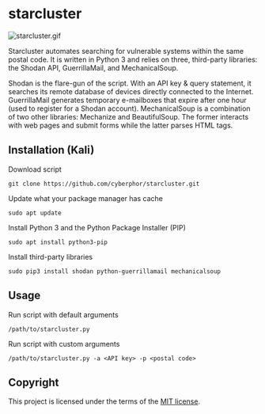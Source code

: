 # starcluster
![starcluster.gif](https://www.yoursecurity.tech/_assets/starcluster.gif)

Starcluster automates searching for vulnerable systems within the same postal code. It is written in Python 3 and relies on three, third-party libraries: the Shodan API, GuerrillaMail, and MechanicalSoup.

Shodan is the flare-gun of the script. With an API key & query statement, it searches its remote database of devices directly connected to the Internet. GuerrillaMail generates temporary e-mailboxes that expire after one hour (used to register for a Shodan account). MechanicalSoup is a combination of two other libraries: Mechanize and BeautifulSoup. The former interacts with web pages and submit forms while the latter parses HTML tags.

## Installation (Kali)
Download script
```
git clone https://github.com/cyberphor/starcluster.git
```
Update what your package manager has cache
```
sudo apt update
```
Install Python 3 and the Python Package Installer (PIP)
```
sudo apt install python3-pip
```
Install third-party libraries
```
sudo pip3 install shodan python-guerrillamail mechanicalsoup
```

## Usage
Run script with default arguments
```
/path/to/starcluster.py
```
Run script with custom arguments
```
/path/to/starcluster.py -a <API key> -p <postal code>
```

## Copyright
This project is licensed under the terms of the [MIT license](/LICENSE).
